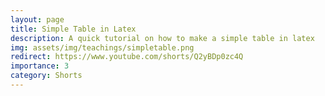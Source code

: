 ```yaml
---
layout: page
title: Simple Table in Latex
description: A quick tutorial on how to make a simple table in latex
img: assets/img/teachings/simpletable.png
redirect: https://www.youtube.com/shorts/Q2yBDp0zc4Q
importance: 3
category: Shorts
---
```


